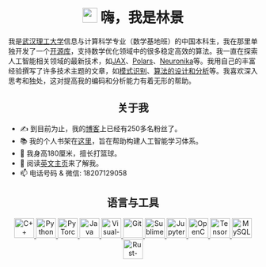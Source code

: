 <h1 align="center"> <img src="https://emojis.slackmojis.com/emojis/images/1531849430/4246/blob-sunglasses.gif?1531849430" width="30"/> 嗨，我是林景 </h1>

我是[武汉理工大学]信息与计算科学专业（数学基地班）的中国本科生，我在那里单独开发了一个[开源库]，支持数学优化领域中的很多稳定高效的算法。我一直在探索人工智能相关领域的最新技术，如[JAX]、[Polars]、[Neuronika]等。我用自己的丰富经验撰写了许多技术主题的文章，如[模式识别]、[算法的设计和分析]等。我喜欢深入思考和独处，这对提高我的编码和分析能力有着无形的帮助。

<h2 align='center'><b>关于我</b></h2>
<!--
- 🌱 I'm currently learning deep learning and software engineering
-->

- ✍ 到目前为止，我的[博客]上已经有250多名粉丝了。
- 📚 我的个人书架在[这里]，旨在帮助构建人工智能学习体系。
- 🏀 我身高180厘米，擅长打篮球。
- 📝 阅读[英文主页]来了解我。
- 📫 电话号码 & 微信: 18207129058

[武汉理工大学]: https://whut.edu.cn/
[开源库]: https://github.com/linjing-lab/optimtool
[JAX]: https://jax.readthedocs.io/en/latest/
[Polars]: https://github.com/pola-rs/polars-book-cn
[Neuronika]: https://docs.rs/neuronika/latest/neuronika/
[模式识别]: https://blog.csdn.net/linjing_zyq/category_11343786.html
[算法的设计和分析]: https://blog.csdn.net/linjing_zyq/category_11280137.html
[博客]: https://blog.csdn.net/linjing_zyq
[这里]: https://github.com/linjing-lab/bookshelf
[英文主页]: ./README.md

<h2 align='center'><b>语言与工具</b></h2>
<p align='center'>
    <a href='https://en.cppreference.com/w/cpp'>
        <img src='https://cdn.jsdelivr.net/npm/simple-icons@6.20.0/icons/cplusplus.svg' alt='C++' height='40'>
    </a>
    <a href='https://www.python.org/'>
        <img src="https://www.vectorlogo.zone/logos/python/python-icon.svg" alt="Python" height="40"/>
    </a>
    <a href="https://github.com/pytorch"> 
        <img src="https://www.vectorlogo.zone/logos/pytorch/pytorch-icon.svg" alt="PyTorch" height="40"/> 
    </a>
    <a href='https://www.java.com/en/'>
        <img src="https://www.vectorlogo.zone/logos/java/java-icon.svg" alt="Java" height="40"/>
    </a>
    <a href='https://code.visualstudio.com/'>
        <img src="https://www.vectorlogo.zone/logos/visualstudio_code/visualstudio_code-icon.svg" alt="Visual-Studio-Code" height="40"/> 
    </a>
    <a href='https://git-scm.com/'>
        <img src="https://www.vectorlogo.zone/logos/git-scm/git-scm-icon.svg" alt="Git" height="40"/>
    </a>
    <a href='http://www.sublimetext.com/'>
        <img src='https://cdn.jsdelivr.net/npm/simple-icons@6.20.0/icons/sublimetext.svg' alt='Sublime-Text' height='40'>
    </a>
    <a href='https://jupyter.org/'>
        <img src="https://www.vectorlogo.zone/logos/jupyter/jupyter-icon.svg" alt="Jupyter" height="40"/> 
    </a>
    <a href='https://opencv.org/'>
        <img src="https://www.vectorlogo.zone/logos/opencv/opencv-icon.svg" alt="OpenCV" height="40"/> 
    </a>
    <a href='https://tensorflow.google.cn/'>
        <img src="https://www.vectorlogo.zone/logos/tensorflow/tensorflow-icon.svg" alt="TensorFlow" height="40"/> 
    </a>
    <a href='https://www.mysql.com/'>
        <img src="https://www.vectorlogo.zone/logos/mysql/mysql-icon.svg" alt="MySQL" height="40"/> 
    </a>
    <a href='https://www.rust-lang.org/'>
        <img src="https://www.vectorlogo.zone/logos/rust-lang/rust-lang-icon.svg" alt="Rust-lang" height="40"/>
    </a>
</p>